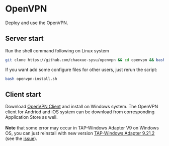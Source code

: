 # OpenVPN
Deploy and use the OpenVPN.
## Server start
Run the shell command following on Linux system
```Bash
git clone https://github.com/chaoxue-sysu/openvpn && cd openvpn && bash openvpn-install.sh
```
If you want add some configure files for other users, just rerun the script:
```Bash
bash openvpn-install.sh
```

## Client start
Download [OpenVPN Client](https://github.com/chaoxue-sysu/openvpn/raw/master/client/openvpn-install-2.4.7-I601.zip) and install on Windows system. The OpenVPN client for Andriod and iOS system can be download from corresponding Application Store as well.
<br>
<br>
**Note** that some error may occur in TAP-Windows Adapter V9 on Windows OS, you can just reinstall with new version [TAP-Windows Adapter 9.21.2](https://github.com/chaoxue-sysu/openvpn/blob/master/client/tap-windows-9.21.2.zip) (see the [issue](https://forums.openvpn.net/viewtopic.php?t=26280)).

